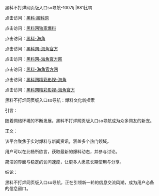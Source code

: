 黑料不打烊网页版入口so导航-1007lj |881比鸭

点击访问：<a href="https://heiliaolvzlu3.pages.dev">黑料·黑料网</a>

点击访问：<a href="https://heiliaoyvnrda.pages.dev">黑料网独家爆料</a>

点击访问：<a href="https://heiliaoxrq8i9.pages.dev">黑料-海角</a>

点击访问：<a href="https://heiliaokof3cy.pages.dev">黑料网-海角官方</a>

点击访问：<a href="https://heiliao3gvg9x.pages.dev">黑料网-海角官方网</a>

点击访问：<a href="https://heiliao5s28gk.pages.dev">黑料-海角官方网</a>

点击访问：<a href="https://heiliaoxfe5rb.pages.dev">黑料网精彩影视-海角</a>

点击访问：<a href="https://heiliaoubleqx.pages.dev">黑料网精彩影视-海角官方</a>

黑料不打烊网页版入口so导航：爆料文化新探索

引言：

随着网络环境的不断发展，黑料不打烊网页版入口so导航成为众多网友的新宠。

正文：

该平台聚焦于实时爆料与新闻资讯，涵盖多个热门领域。

用户可以在此畅所欲言，获取最新的爆料动态，并参与讨论。

简洁的界面与稳定的访问速度，让更多人愿意长期使用与分享。

结论：

黑料不打烊网页版入口so导航，正在引领新一轮的信息交流风潮，成为用户必备的信息窗口。
